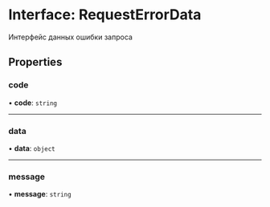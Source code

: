 # Interface: RequestErrorData

Интерфейс данных ошибки запроса

## Properties

### code

• **code**: `string`

___

### data

• **data**: `object`

___

### message

• **message**: `string`

